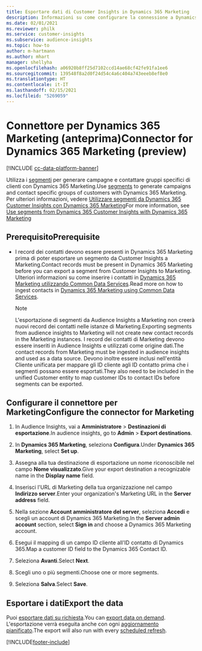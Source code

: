 ```yaml
---
title: Esportare dati di Customer Insights in Dynamics 365 Marketing
description: Informazioni su come configurare la connessione a Dynamics 365 Marketing.
ms.date: 02/01/2021
ms.reviewer: philk
ms.service: customer-insights
ms.subservice: audience-insights
ms.topic: how-to
author: m-hartmann
ms.author: mhart
manager: shellyha
ms.openlocfilehash: a06920b8ff25d7102ccd14ae68cf42fe91fa1ee6
ms.sourcegitcommit: 139548f8a2d0f24d54c4a6c404a743eeeb8ef8e0
ms.translationtype: HT
ms.contentlocale: it-IT
ms.lasthandoff: 02/15/2021
ms.locfileid: "5269059"
---
```

# <a name="connector-for-dynamics-365-marketing-preview"></a><span data-ttu-id="74ddc-103">Connettore per Dynamics 365 Marketing (anteprima)</span><span class="sxs-lookup"><span data-stu-id="74ddc-103">Connector for Dynamics 365 Marketing (preview)</span></span>

[!INCLUDE [cc-data-platform-banner](../includes/cc-data-platform-banner.md)]

<span data-ttu-id="74ddc-104">Utilizza i [segmenti](segments.md) per generare campagne e contattare gruppi specifici di clienti con Dynamics 365 Marketing.</span><span class="sxs-lookup"><span data-stu-id="74ddc-104">Use [segments](segments.md) to generate campaigns and contact specific groups of customers with Dynamics 365 Marketing.</span></span> <span data-ttu-id="74ddc-105">Per ulteriori informazioni, vedere [Utilizzare segmenti da Dynamics 365 Customer Insights con Dynamics 365 Marketing](https://docs.microsoft.com/dynamics365/marketing/customer-insights-segments)</span><span class="sxs-lookup"><span data-stu-id="74ddc-105">For more information, see [Use segments from Dynamics 365 Customer Insights with Dynamics 365 Marketing](https://docs.microsoft.com/dynamics365/marketing/customer-insights-segments)</span></span>

## <a name="prerequisite"></a><span data-ttu-id="74ddc-106">Prerequisito</span><span class="sxs-lookup"><span data-stu-id="74ddc-106">Prerequisite</span></span>

- <span data-ttu-id="74ddc-107">I record dei contatti devono essere presenti in Dynamics 365 Marketing prima di poter esportare un segmento da Customer Insights a Marketing.</span><span class="sxs-lookup"><span data-stu-id="74ddc-107">Contact records must be present in Dynamics 365 Marketing before you can export a segment from Customer Insights to Marketing.</span></span> <span data-ttu-id="74ddc-108">Ulteriori informazioni su come inserire i contatti in [Dynamics 365 Marketing utilizzando Common Data Services](connect-power-query.md).</span><span class="sxs-lookup"><span data-stu-id="74ddc-108">Read more on how to ingest contacts in [Dynamics 365 Marketing using Common Data Services](connect-power-query.md).</span></span>

  > [!NOTE]
  > <span data-ttu-id="74ddc-109">L'esportazione di segmenti da Audience Insights a Marketing non creerà nuovi record dei contatti nelle istanze di Marketing.</span><span class="sxs-lookup"><span data-stu-id="74ddc-109">Exporting segments from audience insights to Marketing will not create new contact records in the Marketing instances.</span></span> <span data-ttu-id="74ddc-110">I record dei contatti di Marketing devono essere inseriti in Audience Insights e utilizzati come origine dati.</span><span class="sxs-lookup"><span data-stu-id="74ddc-110">The contact records from Marketing must be ingested in audience insights and used as a data source.</span></span> <span data-ttu-id="74ddc-111">Devono inoltre essere inclusi nell'entità Cliente unificata per mappare gli ID cliente agli ID contatto prima che i segmenti possano essere esportati.</span><span class="sxs-lookup"><span data-stu-id="74ddc-111">They also need to be included in the unified Customer entity to map customer IDs to contact IDs before segments can be exported.</span></span>

## <a name="configure-the-connector-for-marketing"></a><span data-ttu-id="74ddc-112">Configurare il connettore per Marketing</span><span class="sxs-lookup"><span data-stu-id="74ddc-112">Configure the connector for Marketing</span></span>

1. <span data-ttu-id="74ddc-113">In Audience Insights, vai a **Amministratore** > **Destinazioni di esportazione**.</span><span class="sxs-lookup"><span data-stu-id="74ddc-113">In audience insights, go to **Admin** > **Export destinations**.</span></span>

1. <span data-ttu-id="74ddc-114">In **Dynamics 365 Marketing**, seleziona **Configura**.</span><span class="sxs-lookup"><span data-stu-id="74ddc-114">Under **Dynamics 365 Marketing**, select **Set up**.</span></span>

1. <span data-ttu-id="74ddc-115">Assegna alla tua destinazione di esportazione un nome riconoscibile nel campo **Nome visualizzato**.</span><span class="sxs-lookup"><span data-stu-id="74ddc-115">Give your export destination a recognizable name in the **Display name** field.</span></span>

1. <span data-ttu-id="74ddc-116">Inserisci l'URL di Marketing della tua organizzazione nel campo **Indirizzo server**.</span><span class="sxs-lookup"><span data-stu-id="74ddc-116">Enter your organization's Marketing URL in the **Server address** field.</span></span>

1. <span data-ttu-id="74ddc-117">Nella sezione **Account amministratore del server**, seleziona **Accedi** e scegli un account di Dynamics 365 Marketing.</span><span class="sxs-lookup"><span data-stu-id="74ddc-117">In the **Server admin account** section, select **Sign in** and choose a Dynamics 365 Marketing account.</span></span>

1. <span data-ttu-id="74ddc-118">Esegui il mapping di un campo ID cliente all'ID contatto di Dynamics 365.</span><span class="sxs-lookup"><span data-stu-id="74ddc-118">Map a customer ID field to the Dynamics 365 Contact ID.</span></span>

1. <span data-ttu-id="74ddc-119">Seleziona **Avanti**.</span><span class="sxs-lookup"><span data-stu-id="74ddc-119">Select **Next**.</span></span>

1. <span data-ttu-id="74ddc-120">Scegli uno o più segmenti.</span><span class="sxs-lookup"><span data-stu-id="74ddc-120">Choose one or more segments.</span></span>

1. <span data-ttu-id="74ddc-121">Seleziona **Salva**.</span><span class="sxs-lookup"><span data-stu-id="74ddc-121">Select **Save**.</span></span>

## <a name="export-the-data"></a><span data-ttu-id="74ddc-122">Esportare i dati</span><span class="sxs-lookup"><span data-stu-id="74ddc-122">Export the data</span></span>

<span data-ttu-id="74ddc-123">Puoi [esportare dati su richiesta](export-destinations.md).</span><span class="sxs-lookup"><span data-stu-id="74ddc-123">You can [export data on demand](export-destinations.md).</span></span> <span data-ttu-id="74ddc-124">L'esportazione verrà eseguita anche con ogni [aggiornamento pianificato](system.md#schedule-tab).</span><span class="sxs-lookup"><span data-stu-id="74ddc-124">The export will also run with every [scheduled refresh](system.md#schedule-tab).</span></span>


[!INCLUDE[footer-include](../includes/footer-banner.md)]